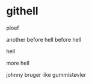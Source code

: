 # githell

ploef

another before hell
before hell

hell

more hell

johnny bruger iike gummistøvler
